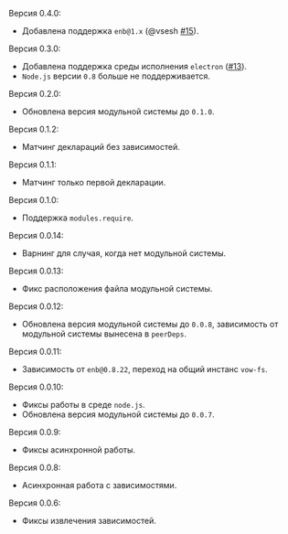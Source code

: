 Версия 0.4.0:
 * Добавлена поддержка `enb@1.x` (@vsesh [#15]).

[#15]: https://github.com/enb/enb-modules/pull/15

Версия 0.3.0:
 * Добавлена поддержка среды исполнения `electron` ([#13](https://github.com/enb/enb-modules/pull/13)).
 * `Node.js` версии `0.8` больше не поддерживается.

Версия 0.2.0:
 * Обновлена версия модульной системы до `0.1.0`.

Версия 0.1.2:
 * Матчинг деклараций без зависимостей.

Версия 0.1.1:
 * Матчинг только первой декларации.

Версия 0.1.0:
 * Поддержка `modules.require`.

Версия 0.0.14:
 * Варнинг для случая, когда нет модульной системы.

Версия 0.0.13:
 * Фикс расположения файла модульной системы.

Версия 0.0.12:
 * Обновлена версия модульной системы до `0.0.8`, зависимость от модульной системы вынесена в `peerDeps`.

Версия 0.0.11:
 * Зависимость от `enb@0.8.22`, переход на общий инстанс `vow-fs`.

Версия 0.0.10:
 * Фиксы работы в среде `node.js`.
 * Обновлена версия модульной системы до `0.0.7`.

Версия 0.0.9:
 * Фиксы асинхронной работы.

Версия 0.0.8:
 * Асинхронная работа с зависимостями.

Версия 0.0.6:
 * Фиксы извлечения зависимостей.
